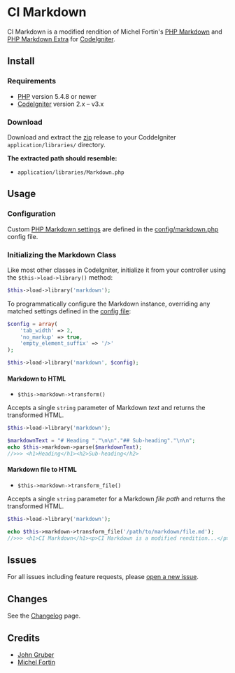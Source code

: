 # CI Markdown

CI Markdown is a modified rendition of Michel Fortin's [PHP Markdown][1]
and [PHP Markdown Extra][2] for [CodeIgniter][3].

## Install

### Requirements

- [PHP][4] version 5.4.8 or newer
- [CodeIgniter][3] version 2.x – v3.x

### Download

Download and extract the [zip][5] release to your CoddeIgniter
`application/libraries/` directory.

**The extracted path should resemble:**

- `application/libraries/Markdown.php`

## Usage

### Configuration

Custom [PHP Markdown settings](https://michelf.ca/projects/php-markdown/configuration/)
are defined in the [config/markdown.php](config/markdown.php) config file.

### Initializing the Markdown Class

Like most other classes in CodeIgniter, initialize it from your controller
using the `$this->load->library()` method:

```php
$this->load->library('markdown');
```

To programmatically configure the Markdown instance, overriding any matched
settings defined in the [config file](config/markdown.php):

```php
$config = array(
    'tab_width' => 2,
    'no_markup' => true,
    'empty_element_suffix' => '/>'
);

$this->load->library('markdown', $config);
```

#### Markdown to HTML

- `$this->markdown->transform()`

Accepts a single `string` parameter of Markdown *text* and returns the
transformed HTML.

```php
$this->load->library('markdown');

$markdownText = "# Heading "."\n\n"."## Sub-heading"."\n\n";
echo $this->markdown->parse($markdownText);
//>>> <h1>Heading</h1><h2>Sub-heading</h2>
```

#### Markdown file to HTML

- `$this->markdown->transform_file()`

Accepts a single `string` parameter for a Markdown *file path* and returns the
transformed HTML.

```php
$this->load->library('markdown');

echo $this->markdown->transform_file('/path/to/markdown/file.md');
//>>> <h1>CI Markdown</h1><p>CI Markdown is a modified rendition...</p>
```

## Issues

For all issues including feature requests, please [open a new issue][6].

## Changes

See the [Changelog][7] page.

## Credits

- [John Gruber](http://daringfireball.net/)
- [Michel Fortin](https://michelf.ca/home/)

[1]: https://michelf.ca/projects/php-markdown/
[2]: https://michelf.ca/projects/php-markdown/extra/
[3]: https://www.codeigniter.com
[4]: https://php.net
[5]: https://github.com/jonlabelle/ci-markdown/archive/master.zip
[6]: https://github.com/jonlabelle/ci-markdown/issues/new
[7]: https://github.com/jonlabelle/ci-markdown/blob/master/CHANGELOG.md
